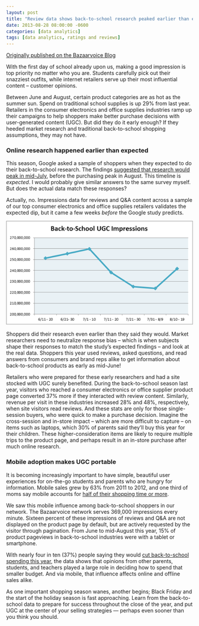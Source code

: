 ```yaml
---
layout: post
title: "Review data shows back-to-school research peaked earlier than expected"
date: 2013-08-28 08:00:00 -0600
categories: [data analytics]
tags: [data analytics, ratings and reviews]
---
```

<a href="http://blog.bazaarvoice.com/2013/08/28/review-data-shows-back-to-school-research-peaked-earlier-than-expected/" target="_blank" title="Bazaarvoice Blog">Originally published on the Bazaarvoice Blog</a>

With the first day of school already upon us, making a good impression is top priority no matter who you are. Students carefully pick out their snazziest outfits, while internet retailers serve up their most influential content – customer opinions.

Between June and August, certain product categories are as hot as the summer sun. Spend on traditional school supplies is up 29% from last year. Retailers in the consumer electronics and office supplies industries ramp up their campaigns to help shoppers make better purchase decisions with user-generated content (UGC). But did they do it early enough? If they heeded market research and traditional back-to-school shopping assumptions, they may not have.

### Online research happened earlier than expected

This season, Google asked a sample of shoppers when they expected to do their back-to-school research. The findings <a href="http://googleshopping.blogspot.com/2013/07/trending-for-back-to-school-one.html" target="_blank">suggested that research would peak in mid-July</a>, before the purchasing peak in August. This timeline is _expected_. I would probably give similar answers to the same survey myself. But does the actual data match these responses?

Actually, no. Impressions data for reviews and Q&A content across a sample of our top consumer electronics and office supplies retailers validates the expected dip, but it came a few weeks _before_ the Google study predicts.

![Impressions trended](/images/BTS1.png)

Shoppers did their research even earlier than they said they would. Market researchers need to neutralize response bias – which is when subjects shape their responses to match the study’s expected findings – and look at the real data. Shoppers this year used reviews, asked questions, and read answers from consumers and brand reps alike to get information about back-to-school products as early as mid-June!

Retailers who were prepared for these early researchers and had a site stocked with UGC surely benefited. During the back-to-school season last year, visitors who reached a consumer electronics or office supplier product page converted 37% more if they interacted with review content. Similarly, revenue per visit in these industries increased 28% and 48%, respectively, when site visitors read reviews. And these stats are only for those single-session buyers, who were quick to make a purchase decision. Imagine the cross-session and in-store impact – which are more difficult to capture – on items such as laptops, which 30% of parents said they’ll buy this year for their children. These higher-consideration items are likely to require multiple trips to the product page, and perhaps result in an in-store purchase after much online research.

### Mobile adoption makes UGC portable

It is becoming increasingly important to have simple, beautiful user experiences for on-the-go students and parents who are hungry for information. Mobile sales grew by 63% from 2011 to 2012, and one third of moms say mobile accounts for <a href="http://blog.bazaarvoice.com/2013/08/21/how-social-drives-holiday-sales-and-builds-to-a-great-2014/" target="_blank">half of their shopping time or more</a>.

We saw this mobile influence among back-to-school shoppers in our network. The Bazaarvoice network serves 369,000 impressions every minute. Sixteen percent of these impressions of reviews and Q&A are not displayed on the product page by default, but are actively requested by the visitor through pagination. From June to mid-August this year, 15% of product pageviews in back-to-school industries were with a tablet or smartphone.

With nearly four in ten (37%) people saying they would <a href="http://adage.com/article/news/july-i-back-school-ads/242979/" target="_blank">cut back-to-school spending this year</a>, the data shows that opinions from other parents, students, and teachers played a large role in deciding how to spend that smaller budget. And via mobile, that influence affects online and offline sales alike.

As one important shopping season wanes, another begins; Black Friday and the start of the holiday season is fast approaching. Learn from the back-to-school data to prepare for success throughout the close of the year, and put UGC at the center of your selling strategies — perhaps even sooner than you think you should.


